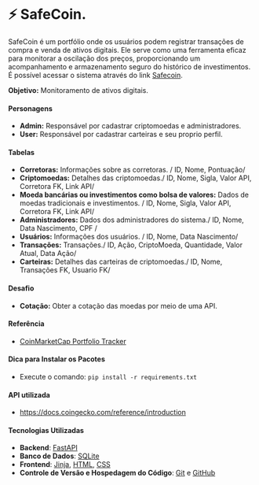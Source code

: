 # ⚡ SafeCoin.
SafeCoin é um portfólio onde os usuários podem registrar transações de compra e venda de ativos digitais. Ele serve como uma ferramenta eficaz para monitorar a oscilação dos preços, proporcionando um acompanhamento  e armazenamento seguro do histórico de investimentos. É possível acessar o sistema através do link [Safecoin](https://safecoin.cachoeiro.es/).

**Objetivo:** Monitoramento de ativos digitais.

#### Personagens

- **Admin:** Responsável por cadastrar criptomoedas e administradores.
- **User:** Responsável por cadastrar carteiras e seu proprio perfil.

#### Tabelas

- **Corretoras:** Informações sobre as corretoras. / ID, Nome, Pontuação/ 
- **Criptomoedas:** Detalhes das criptomoedas./ ID, Nome, Sigla, Valor API, Corretora FK, Link API/ 
- **Moeda bancárias ou investimentos como bolsa de valores:** Dados de moedas tradicionais e investimentos. / ID, Nome, Sigla, Valor API, Corretora FK, Link API/ 
- **Administradores:** Dados dos administradores do sistema./ ID, Nome, Data Nascimento, CPF / 
- **Usuários:** Informações dos usuários. / ID, Nome, Data Nascimento/ 
- **Transações:** Transações./ ID, Ação, CriptoMoeda, Quantidade, Valor Atual, Data Ação/ 
- **Carteiras:** Detalhes das carteiras de criptomoedas./ ID, Nome, Transações FK, Usuario FK/  

#### Desafio

- **Cotação:** Obter a cotação das moedas por meio de uma API.

#### Referência

- [CoinMarketCap Portfolio Tracker](https://coinmarketcap.com/pt-br/portfolio-tracker/)

#### Dica para Instalar os Pacotes

- Execute o comando: `pip install -r requirements.txt`

#### API utilizada
- https://docs.coingecko.com/reference/introduction

#### Tecnologias Utilizadas

- **Backend**: [FastAPI](https://fastapi.tiangolo.com/)
- **Banco de Dados**: [SQLite](https://www.sqlite.org/index.html)
- **Frontend**: [Jinja](https://jinja.palletsprojects.com/), [HTML](https://developer.mozilla.org/en-US/docs/Web/HTML), [CSS](https://developer.mozilla.org/en-US/docs/Web/CSS)
- **Controle de Versão e Hospedagem do Código**: [Git](https://git-scm.com/) e [GitHub](https://github.com/)
